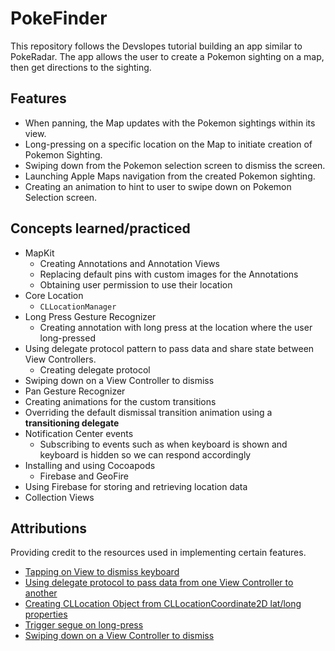 # PokeFinder

This repository follows the Devslopes tutorial building an app similar to PokeRadar. The app allows the user to create a Pokemon sighting on a map, then get directions to the sighting.

## Features
* When panning, the Map updates with the Pokemon sightings within its view.
* Long-pressing on a specific location on the Map to initiate creation of Pokemon Sighting.
* Swiping down from the Pokemon selection screen to dismiss the screen.
* Launching Apple Maps navigation from the created Pokemon sighting.
* Creating an animation to hint to user to swipe down on Pokemon Selection screen.

## Concepts learned/practiced
* MapKit
  * Creating Annotations and Annotation Views
  * Replacing default pins with custom images for the Annotations
  * Obtaining user permission to use their location
* Core Location
  * ```CLLocationManager```
* Long Press Gesture Recognizer
  * Creating annotation with long press at the location where the user long-pressed
* Using delegate protocol pattern to pass data and share state between View Controllers.
  * Creating delegate protocol
*  Swiping down on a View Controller to dismiss
  * Pan Gesture Recognizer
  * Creating animations for the custom transitions
  * Overriding the default dismissal transition animation using a **transitioning delegate**
* Notification Center events
  * Subscribing to events such as when keyboard is shown and keyboard is hidden so we can respond accordingly
* Installing and using Cocoapods
  * Firebase and GeoFire
* Using Firebase for storing and retrieving location data
* Collection Views

## Attributions
Providing credit to the resources used in implementing certain features.
* [Tapping on View to dismiss keyboard]( https://grokswift.com/dismissing-the-ios-keyboard-when-user-taps-off-of-it/)
* [Using delegate protocol to pass data from one View Controller to another](https://useyourloaf.com/blog/unwind-segues-as-an-alternative-to-delegation/)
* [Creating CLLocation Object from CLLocationCoordinate2D lat/long properties](http://stackoverflow.com/questions/26871750/put-cllocationcoordinate2d-into-cllocation-for-swift)
* [Trigger segue on long-press](http://stackoverflow.com/questions/37803091/triggering-push-segue-from-long-press-on-map-view)
* [Swiping down on a View Controller to dismiss](https://www.thorntech.com/2016/02/ios-tutorial-close-modal-dragging/)

